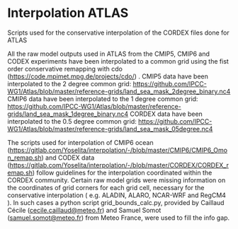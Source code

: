 # Interpolation ATLAS
Scripts used for the conservative interpolation of the CORDEX files done for ATLAS

All the raw model outputs used in ATLAS from the CMIP5, CMIP6 and CODEX experiments have been interpolated to a common grid using the fist order conservative remapping with cdo (https://code.mpimet.mpg.de/projects/cdo/) .
CMIP5 data have been interpolated to the 2 degree common grid: https://github.com/IPCC-WG1/Atlas/blob/master/reference-grids/land_sea_mask_2degree_binary.nc4
CMIP6 data have been interpolated to the 1 degree common grid: https://github.com/IPCC-WG1/Atlas/blob/master/reference-grids/land_sea_mask_1degree_binary.nc4
CORDEX data have been interpolated to the 0.5 degree common grid: https://github.com/IPCC-WG1/Atlas/blob/master/reference-grids/land_sea_mask_05degree.nc4

The scripts used for interpolation of CMIP6 ocean (https://gitlab.com/Yoselita/interpolation/-/blob/master/CMIP6/CMIP6_Omon_remap.sh) and CODEX data (https://gitlab.com/Yoselita/interpolation/-/blob/master/CORDEX/CORDEX_remap.sh) follow guidelines for the interpolation coordinated within the CORDEX community.
Certain raw model grids were missing information on the coordinates of grid corners for each grid cell, necessary for the conservative interpolation ( e.g. ALADIN, ALARO, NCAR-WRF and RegCM4 ). In such cases a python script grid_bounds_calc.py, provided by Caillaud Cécile (cecile.caillaud@meteo.fr) and Samuel Somot (samuel.somot@meteo.fr) from Meteo France, were used to fill the info gap.
